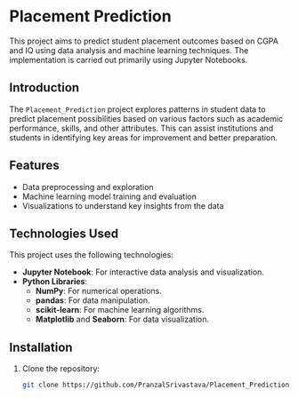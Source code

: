 # Placement Prediction

This project aims to predict student placement outcomes based on CGPA and IQ using data analysis and machine learning techniques. The implementation is carried out primarily using Jupyter Notebooks.

  

## Introduction
The `Placement_Prediction` project explores patterns in student data to predict placement possibilities based on various factors such as academic performance, skills, and other attributes. This can assist institutions and students in identifying key areas for improvement and better preparation.

## Features
- Data preprocessing and exploration
- Machine learning model training and evaluation
- Visualizations to understand key insights from the data

## Technologies Used
This project uses the following technologies:

- **Jupyter Notebook**: For interactive data analysis and visualization.
- **Python Libraries**:
  - **NumPy**: For numerical operations.
  - **pandas**: For data manipulation.
  - **scikit-learn**: For machine learning algorithms.
  - **Matplotlib** and **Seaborn**: For data visualization.

## Installation
1. Clone the repository:
   ```bash
   git clone https://github.com/PranzalSrivastava/Placement_Prediction.git
